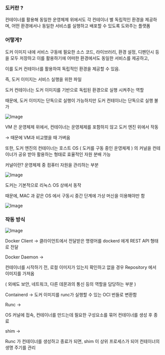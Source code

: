 ### 도커란 ?

컨테이너를 활용해 동일한 운영체제 위에서도 각 컨테이너 별 독립적인 환경을 제공하며, 어떤 환경에서나 동일한 서비스를 실행하고 배포할 수 있도록 도와주는 플랫폼

### 어떻게?

도커 이미지 내에 서비스 구동에 필요한 소스 코드, 라이브러리, 환경 설정, 디펜던시 등을 모두 저장하고 이를 활용하기에 어떠한 환경에서도 동일한 서비스를 제공하고,

이를 도커 컨테이너를 활용하여 독립적인 환경을 제공할 수 있음.

즉, 도커 이미지는 서비스 실행을 위한 파일

도커 컨테이너는 도커 이미지를 기반으로 독립된 환경으로 실행 시켜주는 역할

때문에, 도커 이미지는 단독으로 실행이 가능하지만 도커 컨테이너는 단독으로 실행 불가

![Image](https://github.com/user-attachments/assets/2b7c9dd2-2ed9-45ab-ab1f-44a0caefe43d)

VM 은 운영체제 위에서, 컨테이너는 운영체제를 포함하지 않고 도커 엔진 위에서 작동

→ 때문에 VM과 비교했을 때 가벼움

또한, 도커 엔진의 컨테이너는 호스트 OS ( 도커를 구동 중인 운영체제 ) 의 커널을 컨테이너가 공유 받아 활용하는 형태로 효율적인 자원 분배 가능

커널이란? 운영체제 중 컴퓨터 자원을 관리하는 부분

![Image](https://github.com/user-attachments/assets/5f4644b8-5640-40ca-8cae-8fca41209b48)

도커는 기본적으로 리눅스 OS 상에서 동작

때문에, MAC 과 같은 OS 에서 구동시 중간 단계에 가상 머신을 이용해야만 함

![Image](https://github.com/user-attachments/assets/025b4b85-c332-4f89-95f7-3e42532c2a8c)

### 작동 방식

![Image](https://github.com/user-attachments/assets/00daf746-973d-4f90-b6f1-eac1dbdb2d51)

Docker Client
-> 클라이언트에서 전달받은 명령어를 dockerd 에게 REST API 형태로 전달

Docker Daemon
->

컨테이너를 시작하기 전, 로컬 이미지가 있는지 확인하고 없을 경우 Repository 에서 이미지를 가져옴

( 외에도 보안, 네트워크, 다른 데몬과의 통신 등의 역할을 담당하는 부분 )

Containerd
->
도커 이미지를 runc가 실행할 수 있는 OCI 번들로 변환함

Runc
->

OS 커널에 접속, 컨테이너를 만드는데 필요한 구성요소를 묶어 컨테이너를 생성 후 종료

shim
->

Runc 가 컨테이너를 생성하고 종료가 되면, shim 이 상위 프로세스가 되어 컨테이너의 생명 주기를 관리